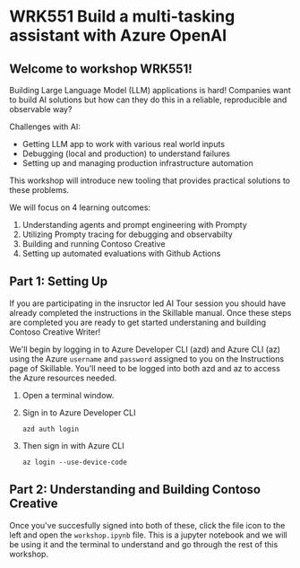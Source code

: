 # WRK551 Build a multi-tasking assistant with Azure OpenAI

## Welcome to workshop WRK551!

Building Large Language Model (LLM) applications​ is hard! Companies want to build AI solutions but how can they do this in a reliable, reproducible and observable way?​

Challenges with AI:  ​
- Getting LLM app to work with various real world inputs ​
- Debugging (local and production)​ to understand failures
- Setting up and managing production infrastructure automation

This workshop will introduce new tooling that provides practical solutions to these problems. 

We will focus on 4 learning outcomes:

1. Understanding agents and prompt engineering with Prompty 
2. Utilizing Prompty tracing for debugging and observabilty
3. Building and running Contoso Creative 
4. Setting up automated evaluations with Github Actions 

## Part 1: Setting Up

If you are participating in the insructor led AI Tour session you should have already completed the instructions in the Skillable manual. Once these steps are completed you are ready to get started understaning and building Contoso Creative Writer!

We'll begin by logging in to Azure Developer CLI (azd) and Azure CLI (az) using the Azure `username` and `password` assigned to you on the Instructions page of Skillable. You'll need to be logged into both azd and az to access the Azure resources needed. 

1. Open a terminal window.
2. Sign in to Azure Developer CLI 

    ```shell
    azd auth login
    ```

3.  Then sign in with Azure CLI 
    
    ```shell
    az login --use-device-code
    ```
 
## Part 2: Understanding and Building Contoso Creative 
Once you've succesfully signed into both of these, click the file icon to the left and open the `workshop.ipynb` file. 
This is a jupyter notebook and we will be using it and the terminal to understand and go through the rest of this workshop. 

